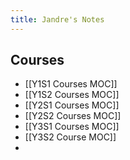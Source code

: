 ```yaml
---
title: Jandre's Notes
---
```


## Courses

- [[Y1S1 Courses MOC]]
- [[Y1S2 Courses MOC]]
- [[Y2S1 Courses MOC]]
- [[Y2S2 Courses MOC]]
- [[Y3S1 Courses MOC]]
- [[Y3S2 Course MOC]]
- 
